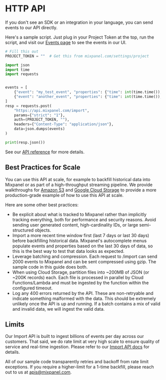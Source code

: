 # HTTP API

If you don't see an SDK or an integration in your language, you can send events to our API directly.

Here's a sample script. Just plug in your Project Token at the top, run the script, and visit our [Events page](https://mixpanel.com/report/events) to see the events in our UI.
```python test.py
# Fill this out
PROJECT_TOKEN = ""  # Get this from mixpanel.com/settings/project

import json
import time
import requests


events = [
    {"event": "my_test_event", "properties": {"time": int(time.time()), "distinct_id": "test_user_1", "$insert_id": "04ce0cf4-a633-4371-b665-9b45317b4976", "city": "San Francisco"}},
    {"event": "another_event", "properties": {"time": int(time.time()), "distinct_id": "test_user_2", "$insert_id": "3b033b9a-6bc9-4b70-90c3-a53e11f6896e", "city": "Seattle"}}
]
resp = requests.post(
    "https://api.mixpanel.com/import",
    params={"strict": "1"},
    auth=(PROJECT_TOKEN, ""),
    headers={"Content-Type": "application/json"},
    data=json.dumps(events)
)

print(resp.json())
```

See our [API reference](https://developer.mixpanel.com/reference/events) for more details.


## Best Practices for Scale
You can use this API at scale, for example to backfill historical data into Mixpanel or as part of a high-throughput streaming pipeline. We provide walkthroughs for [Amazon S3](/docs/implementation/integrations/amazon-s3) and [Google Cloud Storage](/docs/implementation/integrations/google-cloud-storage) to provide a more production-grade example of how to use this API at scale.


Here are some other best practices:
* Be explicit about what is tracked to Mixpanel rather than implicitly tracking everything, both for performance and security reasons. Avoid sending user generated content, high-cardinality IDs, or large semi-structured objects.	
* Import a more recent time window first (last 7 days or last 30 days) before backfilling historical data. Mixpanel's autocomplete menus populate events and properties based on the last 30 days of data, so this is the best way to test that data looks as expected.	
* Leverage batching and compression. Each request to /import can send 2000 events to Mixpanel and can be sent compressed using gzip. The sample code in this guide does both.	
* When using Cloud Storage, partition files into ~200MB of JSON (or ~200K records) each. Each file is processed in parallel by Cloud Functions/Lambda and must be ingested by the function within the configured timeout.	
* Log any 400 errors returned by the API. These are non-retryable and indicate something malformed with the data. This should be extremely unlikely once the API is up and running. If a batch contains a mix of valid and invalid data, we will ingest the valid data.	

## Limits
Our Import API is built to ingest billions of events per day across our customers. That said, we do rate limit at very high scale to ensure quality of service and real-time ingestion. Please refer to our [Import API docs](https://developer.mixpanel.com/reference/import-events) for details.	

All of our sample code transparently retries and backoff from rate limit exceptions. If you require a higher-limit for a 1-time backfill, please reach out to us at apis@mixpanel.com.	
